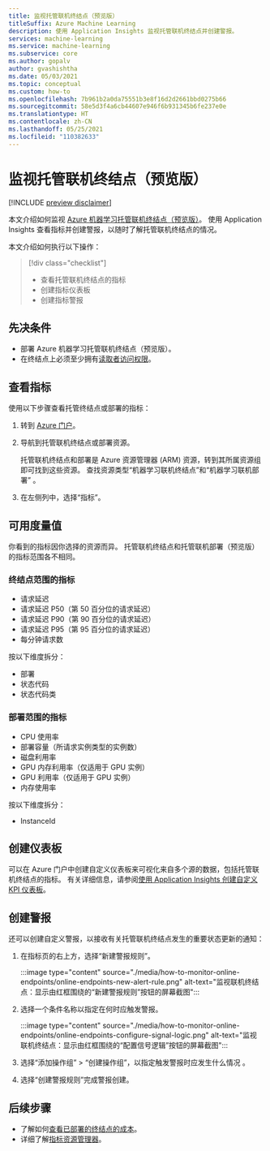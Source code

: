 ```yaml
---
title: 监视托管联机终结点（预览版）
titleSuffix: Azure Machine Learning
description: 使用 Application Insights 监视托管联机终结点并创建警报。
services: machine-learning
ms.service: machine-learning
ms.subservice: core
ms.author: gopalv
author: gvashishtha
ms.date: 05/03/2021
ms.topic: conceptual
ms.custom: how-to
ms.openlocfilehash: 7b961b2a0da75551b3e8f16d2d2661bbd0275b66
ms.sourcegitcommit: 58e5d3f4a6cb44607e946f6b931345b6fe237e0e
ms.translationtype: HT
ms.contentlocale: zh-CN
ms.lasthandoff: 05/25/2021
ms.locfileid: "110382633"
---
```

# <a name="monitor-managed-online-endpoints-preview"></a>监视托管联机终结点（预览版）

[!INCLUDE [preview disclaimer](../../includes/machine-learning-preview-generic-disclaimer.md)]

本文介绍如何监视 [Azure 机器学习托管联机终结点（预览版）](concept-endpoints.md)。 使用 Application Insights 查看指标并创建警报，以随时了解托管联机终结点的情况。

本文介绍如何执行以下操作：

> [!div class="checklist"]
> * 查看托管联机终结点的指标
> * 创建指标仪表板
> * 创建指标警报

## <a name="prerequisites"></a>先决条件

- 部署 Azure 机器学习托管联机终结点（预览版）。
- 在终结点上必须至少拥有[读取者访问权限](../role-based-access-control/role-assignments-portal.md)。

## <a name="view-metrics"></a>查看指标

使用以下步骤查看托管终结点或部署的指标：
1. 转到 [Azure 门户](https://portal.azure.com)。
1. 导航到托管联机终结点或部署资源。

    托管联机终结点和部署是 Azure 资源管理器 (ARM) 资源，转到其所属资源组即可找到这些资源。 查找资源类型“机器学习联机终结点”和“机器学习联机部署” 。

1. 在左侧列中，选择“指标”。

## <a name="available-metrics"></a>可用度量值

你看到的指标因你选择的资源而异。 托管联机终结点和托管联机部署（预览版）的指标范围各不相同。

### <a name="metrics-at-endpoint-scope"></a>终结点范围的指标

- 请求延迟
- 请求延迟 P50（第 50 百分位的请求延迟）
- 请求延迟 P90（第 90 百分位的请求延迟）
- 请求延迟 P95（第 95 百分位的请求延迟）
- 每分钟请求数

按以下维度拆分：

- 部署
- 状态代码
- 状态代码类

### <a name="metrics-at-deployment-scope"></a>部署范围的指标

- CPU 使用率
- 部署容量（所请求实例类型的实例数）
- 磁盘利用率
- GPU 内存利用率（仅适用于 GPU 实例）
- GPU 利用率（仅适用于 GPU 实例）
- 内存使用率

按以下维度拆分：

- InstanceId

## <a name="create-a-dashboard"></a>创建仪表板

可以在 Azure 门户中创建自定义仪表板来可视化来自多个源的数据，包括托管联机终结点的指标。 有关详细信息，请参阅[使用 Application Insights 创建自定义 KPI 仪表板](../azure-monitor/app/tutorial-app-dashboards.md#add-custom-metric-chart)。
    
## <a name="create-an-alert"></a>创建警报

还可以创建自定义警报，以接收有关托管联机终结点发生的重要状态更新的通知：

1. 在指标页的右上方，选择“新建警报规则”。

    :::image type="content" source="./media/how-to-monitor-online-endpoints/online-endpoints-new-alert-rule.png" alt-text="监视联机终结点：显示由红框围绕的“新建警报规则”按钮的屏幕截图":::

1. 选择一个条件名称以指定在何时应触发警报。

    :::image type="content" source="./media/how-to-monitor-online-endpoints/online-endpoints-configure-signal-logic.png" alt-text="监视联机终结点：显示由红框围绕的“配置信号逻辑”按钮的屏幕截图":::

1. 选择“添加操作组” > “创建操作组”，以指定触发警报时应发生什么情况 。

1. 选择“创建警报规则”完成警报创建。


## <a name="next-steps"></a>后续步骤

* 了解如何[查看已部署的终结点的成本](./how-to-view-online-endpoints-costs.md)。
* 详细了解[指标资源管理器](../azure-monitor/essentials/metrics-charts.md)。